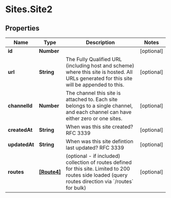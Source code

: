 # Sites.Site2

## Properties
Name | Type | Description | Notes
------------ | ------------- | ------------- | -------------
**id** | **Number** |  | [optional] 
**url** | **String** | The Fully Qualified URL (including host and scheme) where this site is hosted. All URLs generated for this site will be appended to this. | [optional] 
**channelId** | **Number** | The channel this site is attached to. Each site belongs to a single channel, and each channel can have either zero or one sites. | [optional] 
**createdAt** | **String** | When was this site created? RFC 3339 | [optional] 
**updatedAt** | **String** | When was this site defintion last updated? RFC 3339 | [optional] 
**routes** | [**[Route4]**](Route4.md) | (optional - if included) collection of routes defined for this site. Limited to 200 routes side loaded (query routes direction via &#x60;/routes&#x60; for bulk) | [optional] 

